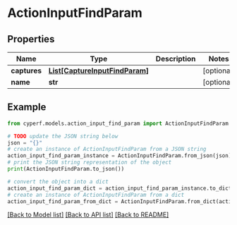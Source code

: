 # ActionInputFindParam


## Properties

Name | Type | Description | Notes
------------ | ------------- | ------------- | -------------
**captures** | [**List[CaptureInputFindParam]**](CaptureInputFindParam.md) |  | [optional] 
**name** | **str** |  | [optional] 

## Example

```python
from cyperf.models.action_input_find_param import ActionInputFindParam

# TODO update the JSON string below
json = "{}"
# create an instance of ActionInputFindParam from a JSON string
action_input_find_param_instance = ActionInputFindParam.from_json(json)
# print the JSON string representation of the object
print(ActionInputFindParam.to_json())

# convert the object into a dict
action_input_find_param_dict = action_input_find_param_instance.to_dict()
# create an instance of ActionInputFindParam from a dict
action_input_find_param_from_dict = ActionInputFindParam.from_dict(action_input_find_param_dict)
```
[[Back to Model list]](../README.md#documentation-for-models) [[Back to API list]](../README.md#documentation-for-api-endpoints) [[Back to README]](../README.md)


